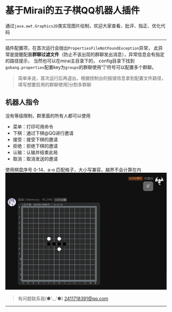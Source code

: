 # 基于Mirai的五子棋QQ机器人插件

通过`java.awt.Graphics2D`类实现图片绘制，欢迎大家查看、批评、指正、优化代码

---
插件配置项，在首次运行会抛出`PropertiesFileNotFoundException`异常，
此异常是提醒配置**群聊过滤文件**（防止不该出现的群聊发出消息），异常信息会有指定的路径提示，
当然也可以在mirai主目录下的， config目录下找到`gobang.properties`配置key为`groups`的群聊使用"|"符号可以配置多个群聊。

> 简单来说，首次运行后再退出，根据控制台的报错信息拿到配置文件路径，填写想要启用的群聊使用|分割多群聊

## 机器人指令

没有等级限制，群里面的所有人都可以使用

- 菜单：打印可用命令
- 下棋：通过下棋@QQ进行邀请
- 接受：接受下棋的邀请
- 拒绝：拒绝下棋的邀请
- 认输：认输并结束此局
- 取消：取消发送的邀请

使用棋盘序号 0-14、a-o 匹配格子，大小写兼容，越界不会计算在内
![示例图](image/img.png)

> 有问题联系我(●'◡'●) 2411718391@qq.com
***

